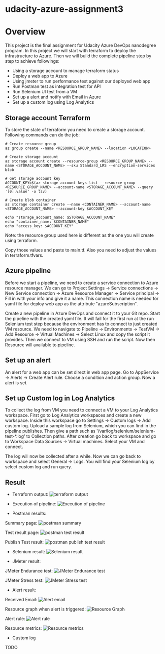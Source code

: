 # udacity-azure-assignment3
# Overview

This project is the final assignment for Udacity Azure DevOps nanodegree program. 
In this project we will start with terraform to deploy the infrastructure to Azure. Then we will build the complete pipeline step by step to achieve followings:
- Using a storage account to manage terraform status
- Deploy a web app to Azure
- Using jmeter to run performance test against our deployed web app
- Run Postman test as integration test for API
- Run Selenium UI test from a VM
- Set up a alert and notify with Email in Azure
- Set up a custom log using Log Analytics

## Storage account Terraform

To store the state of terraform you need to create a storage account. Following commands can do the job:
```
# Create resource group
az group create --name <RESOURCE_GROUP_NAME> --location <LOCATION>

# Create storage account
az storage account create --resource-group <RESOURCE_GROUP_NAME> --name <STORAGE_ACCOUNT_NAME> --sku Standard_LRS --encryption-services blob

# Get storage account key
ACCOUNT_KEY=$(az storage account keys list --resource-group <RESOURCE_GROUP_NAME> --account-name <STORAGE_ACCOUNT_NAME> --query '[0].value' -o tsv)

# Create blob container
az storage container create --name <CONTAINER_NAME> --account-name <STORAGE_ACCOUNT_NAME> --account-key $ACCOUNT_KEY

echo "storage_account_name: $STORAGE_ACCOUNT_NAME"
echo "container_name: $CONTAINER_NAME"
echo "access_key: $ACCOUNT_KEY"
```

Note: the resource group used here is different as the one you will create using terraform.

Copy those values and paste to main.tf. Also you need to adjust the values in terraform.tfvars.

## Azure pipeline

Before we start a pipeline, we need to create a service connection to Azure resource manager. We can go to Project Settings -> Service connections -> New Service connection -> Azure Resource Manager -> Service principal -> Fill in with your info and give it a name. This connection name is needed for yaml file for deploy web app as the attribute "azureSubscription".

Create a new pipeline in Azure DevOps and connect it to your Git repo. Start the pipeline with the created yaml file. It will fail for the first run at the run Selenium test step because the environment has to connect to just created VM resource. We need to navigate to Pipeline -> Environments -> TestVM -> Add Resource -> Virtual Machines -> Select Linux and copy the script it provides. Then we connect to VM using SSH and run the script. Now then Resource will available to pipeline. 

## Set up an alert

An alert for a web app can be set direct in web app page. Go to AppService -> Alerts -> Create Alert rule. Choose a condition and action group. Now a alert is set. 

## Set up Custom log in Log Analytics

To collect the log from VM you need to connect a VM to your Log Analytics workspace. First go to Log Analytics workspaces and create a new workspace. Inside this workspace go to Settings -> Custom logs -> Add custom log. Upload a sample log from Selenium, which you can find in the pipeline publishes. Then give a path such as '/var/log/selenium/selenium-test-*.log' to Collection paths. After creation go back to workspace and go to Workspace Data Sources -> Virtual machines. Select your VM and connect. 

The log will now be collected after a while. Now we can go back to workspace and select General -> Logs. You will find your Selenium log by select custom log and run query.

## Result 
* Terraform output:
![terraform output](./screenshots/Terraform_applied.png "terraform output")

* Execution of pipeline:
![Execution of pipeline](./screenshots/Build_result.png "Execution of pipeline")

* Postman results:

Summary page:
![postman summary](./screenshots/Postman_summary_page.png "postman summary")

Test result page:
![postman test result](./screenshots/Postman_testresult_page.png "postman test result")

Publish Test result:
![postman publish test result](./screenshots/Postman_publish_result_page.png "postman publish test result")

* Selenium result:
![Selenium result](./screenshots/Selenium_result.png "Selenium result")

* JMeter result:

JMeter Endurance test:
![JMeter Endurance test](./screenshots/jmeter_endurance_test.png "JMeter Endurance test")

JMeter Stress test:
![JMeter Stress test](./screenshots/jmeter_stress_test.png "JMeter Stress test")

* Alert result:

Received Email:
![Alert email](./screenshots/Alert_email.png "Alert email")

Resource graph when alert is triggered:
![Resource Graph](./screenshots/Alert_trigger_graph.png "Resource Graph")

Alert rule:
![Alert rule](./screenshots/Alert_rule.png "Alert rule")

Resource metrics:
![Resource metrics](./screenshots/Alert_Metrics_matches_alert.png "Resource metrics")

* Custom log

TODO